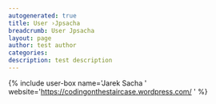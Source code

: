 ```yaml
---
autogenerated: true
title: User ›Jpsacha
breadcrumb: User Jpsacha
layout: page
author: test author
categories: 
description: test description
---
```


{% include user-box name='Jarek Sacha ' website='https://codingonthestaircase.wordpress.com/ ' %}
